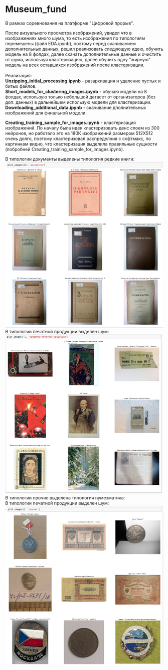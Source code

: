 # Museum_fund<br />
В рамках соревнования на платформе "Цифровой прорыв".<br/>

После визуального просмотра изображений, увидел что в изображениях много шума, то есть изображения по типологиям перемешены (файл EDA.ipynb), поэтому перед скачиванием дополнительных данных, решил реализовать следующую идею, обучить модель на 8 фолдах, далее скачать дополнительные данные и очистить от шума, используя кластеризацию, далее обучить одну "жирную" модель на всех оставшихся изображений после кластеризации.<br/>   
Реализация:<br/> 
**Unzipping_initial_processing.ipynb** - разархивация и удаление пустых и битых файлов.<br/> 
**Short_models_for_clustering_images.ipynb** - обучаю модели на 8 фолдах, использую только небольшой датасет от организаторов (без доп. данных) в дальнейшем использую модели для кластеризации.
**Downloading_additional_data.ipynb** - скачивание дполнительных изображений для финальной модели.

**Сreating_training_sample_for_images.ipynb** - кластеризация изображений. По началу была идея кластеризовать денс слоем из 300 нейронов, но работало это на 180К изображений размером 512Х512 очень долго, поэтому кластеризовал распределния с софтмакс, по картинкам видно, что кластеризация выделила правильные сущности (побробней Сreating_training_sample_for_images.ipynb).<br/> 

В типологии документы выделены типология редкие книги:<br/> 
![demo](https://github.com/chelmed/Museum_fund/blob/main/doc.png)<br/> 
В типологии печатной продукции выделен шум:<br/>
![demo](https://github.com/chelmed/Museum_fund/blob/main/print_prod.png)<br/> 
В типологии прочие выделена типология нумезматика:<br/>
В типологии печатной продукции выделен шум:<br/>
![demo](https://github.com/chelmed/Museum_fund/blob/main/num.png)

